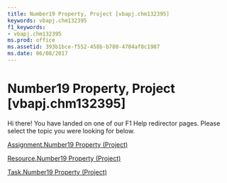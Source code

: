 ```yaml
---
title: Number19 Property, Project [vbapj.chm132395]
keywords: vbapj.chm132395
f1_keywords:
- vbapj.chm132395
ms.prod: office
ms.assetid: 393b1bce-f552-458b-b780-4704af8c1987
ms.date: 06/08/2017
---
```



# Number19 Property, Project [vbapj.chm132395]

Hi there! You have landed on one of our F1 Help redirector pages. Please select the topic you were looking for below.

[Assignment.Number19 Property (Project)](http://msdn.microsoft.com/library/8cac7db2-2b9e-3ee2-628d-9981f6799518%28Office.15%29.aspx)

[Resource.Number19 Property (Project)](http://msdn.microsoft.com/library/e7e1b149-f76e-97dc-b60e-a1682020a30e%28Office.15%29.aspx)

[Task.Number19 Property (Project)](http://msdn.microsoft.com/library/97366d5c-85cb-2614-7800-d686f58e7098%28Office.15%29.aspx)

